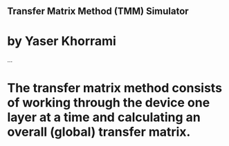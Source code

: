 ## Transfer Matrix Method (TMM) Simulator
# by Yaser Khorrami
...
# The transfer matrix method consists of working through the device one layer at a time and calculating an overall (global) transfer matrix.
